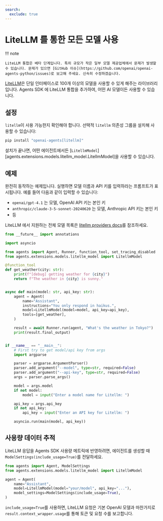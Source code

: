 ```yaml
---
search:
  exclude: true
---
```

# LiteLLM 를 통한 모든 모델 사용

!!! note

    LiteLLM 통합은 베타 단계입니다. 특히 규모가 작은 일부 모델 제공업체에서 문제가 발생할 수 있습니다. 문제가 있으면 [GitHub 이슈](https://github.com/openai/openai-agents-python/issues)로 보고해 주세요. 신속히 수정하겠습니다.

[LiteLLM](https://docs.litellm.ai/docs/)은 단일 인터페이스로 100개 이상의 모델을 사용할 수 있게 해주는 라이브러리입니다. Agents SDK 에 LiteLLM 통합을 추가하여, 어떤 AI 모델이든 사용할 수 있습니다.

## 설정

`litellm`이 사용 가능한지 확인해야 합니다. 선택적 `litellm` 의존성 그룹을 설치해 사용할 수 있습니다:

```bash
pip install "openai-agents[litellm]"
```

설치가 끝나면, 어떤 에이전트에서든 [`LitellmModel`][agents.extensions.models.litellm_model.LitellmModel]을 사용할 수 있습니다.

## 예제

완전히 동작하는 예제입니다. 실행하면 모델 이름과 API 키를 입력하라는 프롬프트가 표시됩니다. 예를 들어 다음과 같이 입력할 수 있습니다:

- `openai/gpt-4.1` 는 모델, OpenAI API 키는 본인 키
- `anthropic/claude-3-5-sonnet-20240620` 는 모델, Anthropic API 키는 본인 키
- 등

LiteLLM 에서 지원하는 전체 모델 목록은 [litellm providers docs](https://docs.litellm.ai/docs/providers)를 참조하세요.

```python
from __future__ import annotations

import asyncio

from agents import Agent, Runner, function_tool, set_tracing_disabled
from agents.extensions.models.litellm_model import LitellmModel

@function_tool
def get_weather(city: str):
    print(f"[debug] getting weather for {city}")
    return f"The weather in {city} is sunny."


async def main(model: str, api_key: str):
    agent = Agent(
        name="Assistant",
        instructions="You only respond in haikus.",
        model=LitellmModel(model=model, api_key=api_key),
        tools=[get_weather],
    )

    result = await Runner.run(agent, "What's the weather in Tokyo?")
    print(result.final_output)


if __name__ == "__main__":
    # First try to get model/api key from args
    import argparse

    parser = argparse.ArgumentParser()
    parser.add_argument("--model", type=str, required=False)
    parser.add_argument("--api-key", type=str, required=False)
    args = parser.parse_args()

    model = args.model
    if not model:
        model = input("Enter a model name for Litellm: ")

    api_key = args.api_key
    if not api_key:
        api_key = input("Enter an API key for Litellm: ")

    asyncio.run(main(model, api_key))
```

## 사용량 데이터 추적

LiteLLM 응답을 Agents SDK 사용량 메트릭에 반영하려면, 에이전트를 생성할 때 `ModelSettings(include_usage=True)`를 전달하세요.

```python
from agents import Agent, ModelSettings
from agents.extensions.models.litellm_model import LitellmModel

agent = Agent(
    name="Assistant",
    model=LitellmModel(model="your/model", api_key="..."),
    model_settings=ModelSettings(include_usage=True),
)
```

`include_usage=True`를 사용하면, LiteLLM 요청은 기본 OpenAI 모델과 마찬가지로 `result.context_wrapper.usage`를 통해 토큰 및 요청 수를 보고합니다.